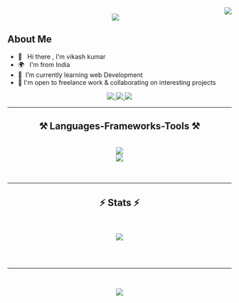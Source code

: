 
<img align="right" src="https://visitor-badge.laobi.icu/badge?page_id=vikashkumar74.vikashkumar74" />
<p align="center">
    <img src="https://readme-typing-svg.herokuapp.com?size=30&duration=5001&color=ff721b&vCenter=true&center=true&width=460&lines=Hi+There!+👋;+I'm+vikash+kumar;+software+engineer;" </p>


## About Me 
*  👋 &nbsp; Hi there , I'm vikash kumar
*  🌍 &nbsp; I'm from India
*  🧠  &nbsp;I’m currently learning web Development
*  🤝  I'm open to freelance work & collaborating on interesting projects


<div align="center"> 
  <a href="mailto:vikashpoddar437@gmail.com">
     <img src="https://img.shields.io/badge/-vikashpoddar437@gmail.com-FF721B?logo=gmail&logoColor=white&style=for-the-badge"/>
  </a>
  <a href="https://www.linkedin.com/in/vikash-kumar-a09475266/" target="_blank">
     <img src="https://img.shields.io/badge/vikash-kumar-0077B5?style=for-the-badge&logo=linkedin&logoColor=white" target="_blank" />
  </a>
   <a href="https://twitter.com/VIKASH7481" target="_blank">
    <img src="https://img.shields.io/badge/-@VIKASH7481-FF721B?logo=twitter&logoColor=white&style=for-the-badge"/>
  </a>
</div>

 <hr/>
 <h2 align="center">⚒️ Languages-Frameworks-Tools ⚒️</h2>
<br/>
<div align="center">
    <img src="https://skillicons.dev/icons?i=react,bootstrap,html,css,vscode,github,git" />
    <br>
    <img src="https://skillicons.dev/icons?i=nodejs,cpp,javascript,express,mongodb" />
</div>
<br><br>
<hr/>

<h2 align="center">⚡ Stats ⚡</h2>
<br>
<p align=center>
  <img src="http://github-readme-streak-stats.herokuapp.com?user=vikashkumar74&theme=prussian&hide_border=true&date_format=n%2Fj%5B%2FY%5D&background=000&currStreakLabel=FF721B&fire=FF721B&stroke=white&dates=white&currStreakNum=DDDDDD&ring=FF721B&sideNums=FF721B&sideLabels=FF721B">
</p>

<br/><br/>

<hr/>

<br/>
<p align="center">
    <img src="https://readme-typing-svg.herokuapp.com?size=30&duration=5001&color=ff721b&vCenter=true&center=true&width=460&lines=Thanks+for+visit!+🤝;++shoot+me+a+message+on+Linkdin!;+I'm+always+down+to+collab:" </p>


